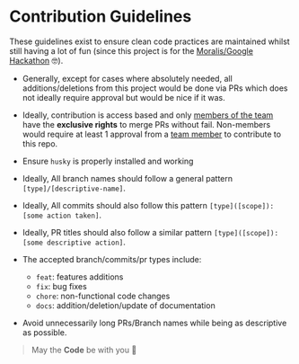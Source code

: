 # Contribution Guidelines

These guidelines exist to ensure clean code practices are maintained whilst still having a lot of fun (since this project is for the [Moralis/Google Hackathon][0] 🤓).

-   Generally, except for cases where absolutely needed, all additions/deletions from this project would be done via PRs which does not ideally require approval but would be nice if it was.

-   Ideally, contribution is access based and only [members of the team][1] have the **exclusive rights** to merge PRs without fail. Non-members would require at least 1 approval from a [team member][1] to contribute to this repo.

- Ensure `husky` is properly installed and working

-   Ideally, All branch names should follow a general pattern `[type]/[descriptive-name]`.
-   Ideally, All commits should also follow this pattern `[type]([scope]): [some action taken]`.
-   Ideally, PR titles should also follow a similar pattern `[type]([scope]): [some descriptive action]`.
-   The accepted branch/commits/pr types include:

    -   `feat`: features additions
    -   `fix`: bug fixes
    -   `chore`: non-functional code changes
    -   `docs`: addition/deletion/update of documentation

-   Avoid unnecessarily long PRs/Branch names while being as descriptive as possible.

> May the **Code** be with you 🙏

[0]: https://moralis.io/google-hackathon/
[1]: ./TEAM.md

